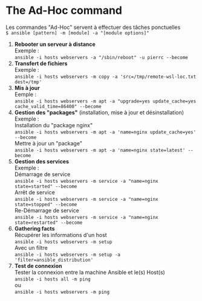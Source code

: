 # The Ad-Hoc command
Les commandes "Ad-Hoc" servent à effectuer des tâches ponctuelles<br/>
``$ ansible [pattern] -m [module] -a "[module options]"``

1. **Rebooter un serveur à distance**<br/>
Exemple :<br/>
``
ansible -i hosts webservers -a "/sbin/reboot" -u pierrc --become
``
2. **Transfert de fichiers**<br/>
Exemple :<br/>
``
ansible -i hosts webservers -m copy -a 'src=/tmp/remote-wsl-loc.txt dest=/tmp'
``
3. **Mis à jour**<br/>
Eemple :<br/>
``
ansible -i hosts webservers -m apt -a "upgrade=yes update_cache=yes cache_valid_time=86400" --become
``
4. **Gestion des "packages"** (installation, mise à jour et désinstallation)<br/>
Exemple :<br/>
Installation du "package nginx"<br/>
``
ansible -i hosts webservers -m apt -a 'name=nginx update_cache=yes' --become
``<br/>
Mettre à jour un "package"<br/>
``
ansible -i hosts webservers -m apt -a 'name=nginx state=latest' --become
``
5. **Gestion des services**<br/>
Exemple :<br/>
Démarrage de service<br/>
``
ansible -i hosts webservers -m service -a "name=nginx state=started" --become
``<br/>
Arrêt de service<br/>
``
ansible -i hosts webservers -m service -a "name=nginx state=stopped" --become
``<br/>
Re-Démarrage de service<br/>
``
ansible -i hosts webservers -m service -a "name=nginx state=restarted" --become
``
6. **Gathering facts**<br/>
Récupérer les informations d'un host<br/>
``
ansible -i hosts webservers -m setup
``<br/>
Avec un filtre<br/>
``
ansible -i hosts webservers -m setup -a 'filter=ansible_distribution'
``
7. **Test de connexion**<br/>
Tester la connexion entre la machine Ansible et le(s) Host(s)<br/>
``
ansible -i hosts all -m ping
``<br/>
ou<br/>
``
ansible -i hosts webservers -m ping
``








